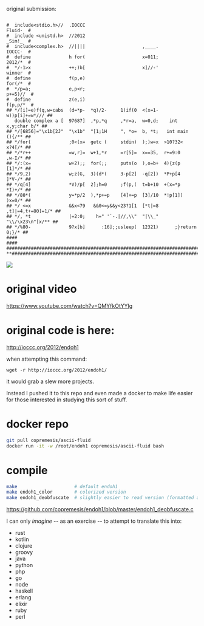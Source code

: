 

original submission:

```text

#  include<stdio.h>//  .IOCCC                                         Fluid-  #
#  include <unistd.h>  //2012                                         _Sim!_  #
#  include<complex.h>  //||||                     ,____.              IOCCC-  #
#  define              h for(                     x=011;              2012/*  #
#  */-1>x              ++;)b[                     x]//-'              winner  #
#  define              f(p,e)                                         for(/*  #
#  */p=a;              e,p<r;                                        p+=5)//  #
#  define              z(e,i)                                        f(p,p/*  #
## */[i]=e)f(q,w=cabs  (d=*p-  *q)/2-     1)if(0  <(x=1-      w))p[i]+=w*/// ##
   double complex a [  97687]  ,*p,*q     ,*r=a,  w=0,d;    int x,y;char b/* ##
## */[6856]="\x1b[2J"  "\x1b"  "[1;1H     ", *o=  b, *t;   int main   (){/** ##
## */for(              ;0<(x=  getc (     stdin)  );)w=x  >10?32<     x?4[/* ##
## */*r++              =w,r]=  w+1,*r     =r[5]=  x==35,  r+=9:0      ,w-I/* ##
## */:(x=              w+2);;  for(;;     puts(o  ),o=b+  4){z(p      [1]*/* ##
## */9,2)              w;z(G,  3)(d*(     3-p[2]  -q[2])  *P+p[4      ]*V-/* ##
## */q[4]              *V)/p[  2];h=0     ;f(p,(  t=b+10  +(x=*p      *I)+/* ##
## */80*(              y=*p/2  ),*p+=p    [4]+=p  [3]/10  *!p[1])     )x=0/* ##
## */ <=x              &&x<79   &&0<=y&&y<23?1[1  [*t|=8   ,t]|=4,t+=80]=1/* ##
## */, *t              |=2:0;    h=" '`-.|//,\\"  "|\\_"    "\\/\x23\n"[x/** ##
## */%80-              9?x[b]      :16];;usleep(  12321)      ;}return 0;}/* ##
####                                                                       ####
###############################################################################
**###########################################################################*/

```


![](ascii-fluid.gif)

# original video

https://www.youtube.com/watch?v=QMYfkOtYYlg

# original code is here:

http://ioccc.org/2012/endoh1

when attempting this command:

`wget -r http://ioccc.org/2012/endoh1/`

it would grab a slew more projects. 

Instead I pushed it to this repo and even made a docker
to make life easier for those interested in studying this
sort of stuff. 


# docker repo

```bash
git pull copremesis/ascii-fluid
docker run -it -w /root/endoh1 copremesis/ascii-fluid bash
```

# compile

```bash
make                     # default endoh1
make endoh1_color        # colorized version
make endoh1_deobfuscate  # slightly easier to read version (formatted at least)
```

https://github.com/copremesis/endoh1/blob/master/endoh1_deobfuscate.c

I can only _imagine_ -- as an exercise -- to attempt to translate this into:
* rust
* kotlin
* clojure
* groovy
* java
* python
* php
* go
* node
* haskell
* erlang
* elixir
* ruby
* perl



